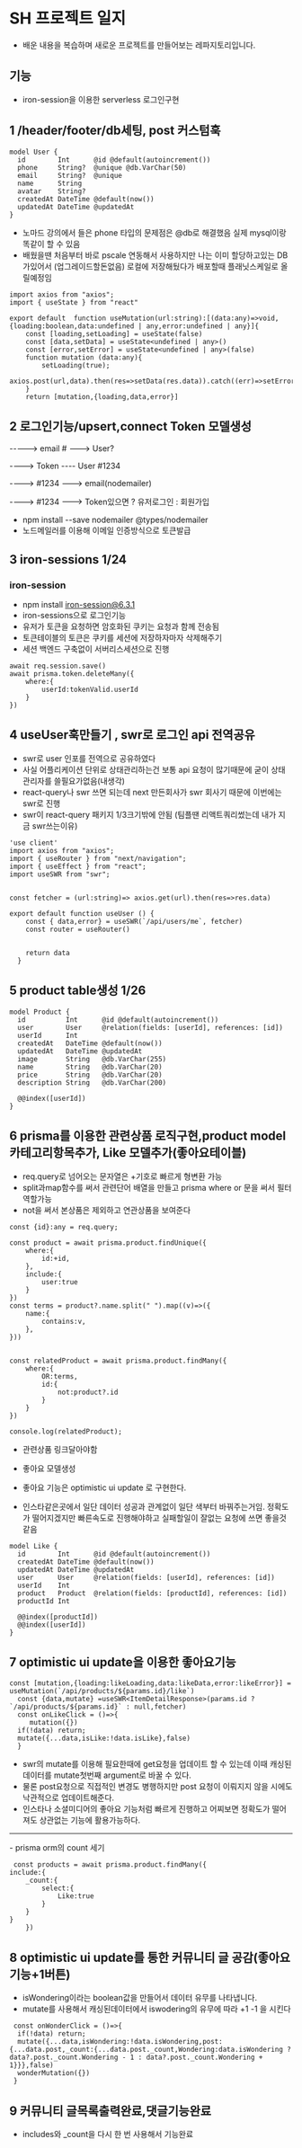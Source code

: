 # SH 프로젝트 일지

- 배운 내용을 복습하며 새로운 프로젝트를 만들어보는 레파지토리입니다.

## 기능

- iron-session을 이용한 serverless 로그인구현

## 1 /header/footer/db세팅, post 커스텀훅

```
model User {
  id        Int      @id @default(autoincrement())
  phone     String?  @unique @db.VarChar(50)
  email     String?  @unique
  name      String
  avatar    String?
  createdAt DateTime @default(now())
  updatedAt DateTime @updatedAt
}
```

- 노마드 강의에서 들은 phone 타입의 문제점은 @db로 해결했음 실제 mysql이랑 똑같이 할 수 있음
- 배웠을땐 처음부터 바로 pscale 연동해서 사용하지만 나는 이미 할당하고있는 DB가있어서 (업그레이드할돈없음) 로컬에 저장해뒀다가 배포할때 플래닛스케일로 올릴예정임

```
import axios from "axios";
import { useState } from "react"

export default  function useMutation(url:string):[(data:any)=>void,{loading:boolean,data:undefined | any,error:undefined | any}]{
    const [loading,setLoading] = useState(false)
    const [data,setData] = useState<undefined | any>()
    const [error,setError] = useState<undefined | any>(false)
    function mutation (data:any){
        setLoading(true);
        axios.post(url,data).then(res=>setData(res.data)).catch((err)=>setError(err)).finally(()=>setLoading(false))
    }
    return [mutation,{loading,data,error}]
```

## 2 로그인기능/upsert,connect Token 모델생성

-----> email # ---> User?

----> Token ---- User #1234

----> #1234 ---> email(nodemailer)

----> #1234 ---> Token있으면 ? 유저로그인 : 회원가입

- npm install --save nodemailer @types/nodemailer
- 노드메일러를 이용해 이메일 인증방식으로 토큰발급

## 3 iron-sessions 1/24

### iron-session

- npm install iron-session@6.3.1
- iron-sessions으로 로그인기능
- 유저가 토큰을 요청하면 암호화된 쿠키는 요청과 함께 전송됨
- 토큰테이블의 토큰은 쿠키를 세션에 저장하자마자 삭제해주기
- 세션 백엔드 구축없이 서버리스세션으로 진행

```
await req.session.save()
await prisma.token.deleteMany({
    where:{
        userId:tokenValid.userId
    }
})
```

## 4 useUser훅만들기 , swr로 로그인 api 전역공유

- swr로 user 인포를 전역으로 공유하였다
- 사실 어플리케이션 단위로 상태관리하는건 보통 api 요청이 많기때문에 굳이 상태관리자를 쓸필요가없음(내생각)
- react-query나 swr 쓰면 되는데 next 만든회사가 swr 회사기 때문에 이번에는 swr로 진행
- swr이 react-query 패키지 1/3크기밖에 안됨 (팀플땐 리액트쿼리썼는데 내가 지금 swr쓰는이유)

```
'use client'
import axios from "axios";
import { useRouter } from "next/navigation";
import { useEffect } from "react";
import useSWR from "swr";


const fetcher = (url:string)=> axios.get(url).then(res=>res.data)

export default function useUser () {
    const { data,error} = useSWR(`/api/users/me`, fetcher)
    const router = useRouter()


    return data
  }
```

## 5 product table생성 1/26

```
model Product {
  id          Int      @id @default(autoincrement())
  user        User     @relation(fields: [userId], references: [id])
  userId      Int
  createdAt   DateTime @default(now())
  updatedAt   DateTime @updatedAt
  image       String   @db.VarChar(255)
  name        String   @db.VarChar(20)
  price       String   @db.VarChar(20)
  description String   @db.VarChar(200)

  @@index([userId])
}
```

## 6 prisma를 이용한 관련상품 로직구현,product model 카테고리항목추가, Like 모델추가(좋아요테이블)

- req.query로 넘어오는 문자열은 +기호로 빠르게 형변환 가능
- split과map함수를 써서 관련단어 배열을 만들고 prisma where or 문을 써서 필터 역할가능
- not을 써서 본상품은 제외하고 연관상품을 보여준다

```
const {id}:any = req.query;

const product = await prisma.product.findUnique({
    where:{
        id:+id,
    },
    include:{
        user:true
    }
})
const terms = product?.name.split(" ").map((v)=>({
    name:{
        contains:v,
    },
}))


const relatedProduct = await prisma.product.findMany({
    where:{
        OR:terms,
        id:{
            not:product?.id
        }
    }
})

console.log(relatedProduct);
```

- 관련상품 링크달아야함

- 좋아요 모델생성
- 좋아요 기능은 optimistic ui update 로 구현한다.
- 인스타같은곳에서 일단 데이터 성공과 관계없이 일단 색부터 바꿔주는거임. 정확도가 떨어지겠지만 빠른속도로 진행해야하고 실패할일이 잘없는 요청에 쓰면 좋을것같음

```
model Like {
  id        Int      @id @default(autoincrement())
  createdAt DateTime @default(now())
  updatedAt DateTime @updatedAt
  user      User     @relation(fields: [userId], references: [id])
  userId    Int
  product   Product  @relation(fields: [productId], references: [id])
  productId Int

  @@index([productId])
  @@index([userId])
}
```

## 7 optimistic ui update을 이용한 좋아요기능

```
const [mutation,{loading:likeLoading,data:likeData,error:likeError}] = useMutation(`/api/products/${params.id}/like`)
  const {data,mutate} =useSWR<ItemDetailResponse>(params.id ? `/api/products/${params.id}` : null,fetcher)
  const onLikeClick = ()=>{
     mutation({})
  if(!data) return;
  mutate({...data,isLike:!data.isLike},false)
  }
```

- swr의 mutate를 이용해 필요한때에 get요청을 업데이트 할 수 있는데 이때 캐싱된 데이터를 mutate첫번째 argument로 바꿀 수 있다.
- 물론 post요청으로 직접적인 변경도 병행하지만 post 요청이 이뤄지지 않을 시에도 낙관적으로 업데이트해준다.
- 인스타나 소셜미디어의 좋아요 기능처럼 빠르게 진행하고 어찌보면 정확도가 떨어져도 상관없는 기능에 활용가능하다.
<hr/>
- prisma orm의 count 세기

```
 const products = await prisma.product.findMany({
include:{
    _count:{
        select:{
            Like:true
        }
    }
}
    })
```

## 8 optimistic ui update를 통한 커뮤니티 글 공감(좋아요기능+1버튼)

- isWondering이라는 boolean값을 만들어서 데이터 유무를 나타냅니다.
- mutate를 사용해서 캐싱된데이터에서 iswodering의 유무에 따라 +1 -1 을 시킨다

```
 const onWonderClick = ()=>{
  if(!data) return;
  mutate({...data,isWondering:!data.isWondering,post:{...data.post,_count:{...data.post._count,Wondering:data.isWondering ? data?.post._count.Wondering - 1 : data?.post._count.Wondering + 1}}},false)
  wonderMutation({})
 }
```

## 9 커뮤니티 글목록출력완료,댓글기능완료

- includes와 \_count을 다시 한 번 사용해서 기능완료
